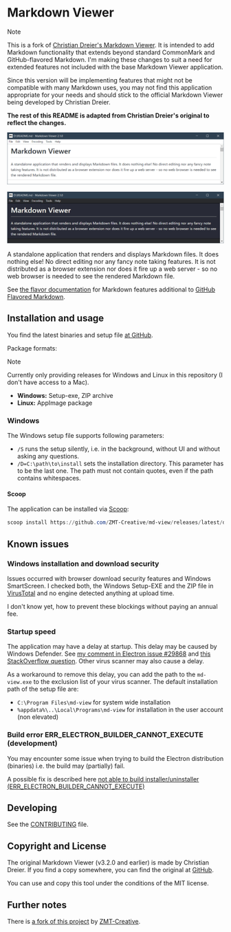 # Markdown Viewer

> [!NOTE]
> This is a fork of [Christian Dreier's Markdown Viewer](https://github.com/c3er/mdview). It is
> intended to add Markdown functionality that extends beyond standard CommonMark and GitHub-flavored Markdown.
> I'm making these changes to suit a need for extended features not included with the base Markdown Viewer
> application.
>
> Since this version will be implementing features that might not be compatible with many Markdown uses,
> you may not find this application appropriate for your needs and should stick to the
> official Markdown Viewer being developed by Christian Dreier.
>
> **The rest of this README is adapted from Christian Dreier's original to reflect the changes.**

![Screenshot of the application in light mode](doc/assets/screenshot-light.png)

![Screenshot of the application in dark mode](doc/assets/screenshot-dark.png)

A standalone application that renders and displays Markdown files. It does nothing else! No direct editing nor any fancy note taking features. It is not distributed as a browser extension nor does it fire up a web server - so no web browser is needed to see the rendered Markdown file.

See [the flavor documentation](doc/flavor.md) for Markdown features additional to [GitHub Flavored Markdown](https://docs.github.com/en/get-started/writing-on-github/getting-started-with-writing-and-formatting-on-github/quickstart-for-writing-on-github).

## Installation and usage

You find the latest binaries and setup file [at GitHub](https://github.com/ZMT-Creative/md-view/releases/latest).

Package formats:

> [!NOTE]
> Currently only providing releases for Windows and Linux in this repository (I don't have access to a Mac).

- **Windows:** Setup-exe, ZIP archive
- **Linux:** AppImage package
<!-- - **macOS:** DMG package -->

### Windows

The Windows setup file supports following parameters:

- `/S` runs the setup silently, i.e. in the background, without UI and without asking any questions.
- `/D=C:\path\to\install` sets the installation directory. This parameter has to be the last one. The path must not contain quotes, even if the path contains whitespaces.

#### Scoop

The application can be installed via [Scoop](https://scoop.sh/):

```powershell
scoop install https://github.com/ZMT-Creative/md-view/releases/latest/download/md-view.json
```

## Known issues

### Windows installation and download security

Issues occurred with browser download security features and Windows SmartScreen. I checked both, the Windows Setup-EXE and the ZIP file in [VirusTotal](https://www.virustotal.com) and no engine detected anything at upload time.

I don't know yet, how to prevent these blockings without paying an annual fee.

### Startup speed

The application may have a delay at startup. This delay may be caused by Windows Defender. See [my comment in Electron issue #29868](https://github.com/electron/electron/issues/29868#issuecomment-869049066) and [this StackOverflow question](https://stackoverflow.com/questions/67982430/windows-defender-slowing-down-electron-startup). Other virus scanner may also cause a delay.

As a workaround to remove this delay, you can add the path to the `md-view.exe` to the exclusion list of your virus scanner. The default installation path of the setup file are:

- `C:\Program Files\md-view` for system wide installation
- `%appdata%\..\Local\Programs\md-view` for installation in the user account (non elevated)

### Build error ERR_ELECTRON_BUILDER_CANNOT_EXECUTE (development)

You may encounter some issue when trying to build the Electron distribution (binaries) i.e. the build may (partially) fail.

A possible fix is described here [not able to build installer/uninstaller (ERR_ELECTRON_BUILDER_CANNOT_EXECUTE)](./doc/development-build-installer-issue.md)

## Developing

See the [CONTRIBUTING](CONTRIBUTING.md) file.

## Copyright and License

The original Markdown Viewer (v3.2.0 and earlier) is made by Christian Dreier. If you find a copy somewhere, you can find the original at [GitHub](https://github.com/c3er/mdview).

You can use and copy this tool under the conditions of the MIT license.

## Further notes

There is [a fork of this project](https://github.com/ZMT-Creative/md-view) by [ZMT-Creative](https://github.com/ZMT-Creative).
